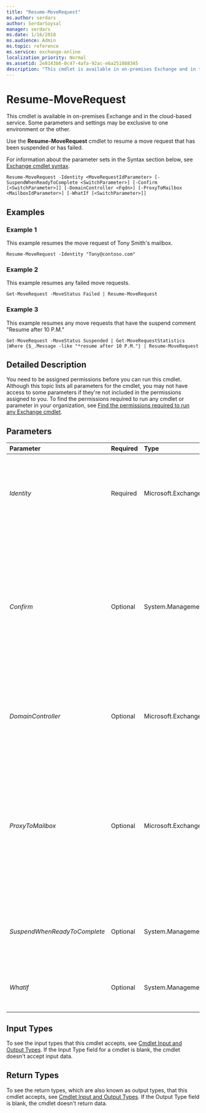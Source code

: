```yaml
---
title: "Resume-MoveRequest"
ms.author: serdars
author: SerdarSoysal
manager: serdars
ms.date: 1/16/2018
ms.audience: Admin
ms.topic: reference
ms.service: exchange-online
localization_priority: Normal
ms.assetid: 2e8143b6-0c47-4afa-92ac-e6a251088345
description: "This cmdlet is available in on-premises Exchange and in the cloud-based service. Some parameters and settings may be exclusive to one environment or the other."
---
```


# Resume-MoveRequest

This cmdlet is available in on-premises Exchange and in the cloud-based service. Some parameters and settings may be exclusive to one environment or the other. 
  
Use the **Resume-MoveRequest** cmdlet to resume a move request that has been suspended or has failed.
  
For information about the parameter sets in the Syntax section below, see [Exchange cmdlet syntax](https://technet.microsoft.com/library/bb123552.aspx). 
  
```
Resume-MoveRequest -Identity <MoveRequestIdParameter> [-SuspendWhenReadyToComplete <SwitchParameter>] [-Confirm [<SwitchParameter>]] [-DomainController <Fqdn>] [-ProxyToMailbox <MailboxIdParameter>] [-WhatIf [<SwitchParameter>]]

```

## Examples
<a name="Examples"> </a>

### Example 1

This example resumes the move request of Tony Smith's mailbox.
  
```
Resume-MoveRequest -Identity "Tony@contoso.com"
```

### Example 2

This example resumes any failed move requests.
  
```
Get-MoveRequest -MoveStatus Failed | Resume-MoveRequest
```

### Example 3

This example resumes any move requests that have the suspend comment "Resume after 10 P.M."
  
```
Get-MoveRequest -MoveStatus Suspended | Get-MoveRequestStatistics |Where {$_.Message -like "*resume after 10 P.M."} | Resume-MoveRequest
```

## Detailed Description
<a name="DetailedDescription"> </a>

You need to be assigned permissions before you can run this cmdlet. Although this topic lists all parameters for the cmdlet, you may not have access to some parameters if they're not included in the permissions assigned to you. To find the permissions required to run any cmdlet or parameter in your organization, see [Find the permissions required to run any Exchange cmdlet](https://technet.microsoft.com/library/mt432940.aspx).
  
## Parameters
<a name="DetailedDescription"> </a>

|**Parameter**|**Required**|**Type**|**Description**|
|:-----|:-----|:-----|:-----|
| _Identity_ <br/> |Required  <br/> |Microsoft.Exchange.MailboxReplicationService.MoveRequestIdParameter  <br/> | The _Identity_ parameter specifies the identity of the mailbox or mail user. You can use the following values: <br/>  GUID <br/>  Distinguished name (DN) <br/>  _Domain\Account_ <br/>  User principal name (UPN) <br/>  LegacyExchangeDN <br/>  SMTP address <br/>  Alias <br/> |
| _Confirm_ <br/> |Optional  <br/> |System.Management.Automation.SwitchParameter  <br/> | The _Confirm_ switch specifies whether to show or hide the confirmation prompt. How this switch affects the cmdlet depends on if the cmdlet requires confirmation before proceeding. <br/>  Destructive cmdlets (for example, **Remove-\*** cmdlets) have a built-in pause that forces you to acknowledge the command before proceeding. For these cmdlets, you can skip the confirmation prompt by using this exact syntax: `-Confirm:$false`.  <br/>  Most other cmdlets (for example, **New-\*** and **Set-\*** cmdlets) don't have a built-in pause. For these cmdlets, specifying the _Confirm_ switch without a value introduces a pause that forces you acknowledge the command before proceeding. <br/> |
| _DomainController_ <br/> |Optional  <br/> |Microsoft.Exchange.Data.Fqdn  <br/> |This parameter is available only in on-premises Exchange.  <br/> The  _DomainController_ parameter specifies the domain controller that's used by this cmdlet to read data from or write data to Active Directory. You identify the domain controller by its fully qualified domain name (FQDN). For example, `dc01.contoso.com`.  <br/> |
| _ProxyToMailbox_ <br/> |Optional  <br/> |Microsoft.Exchange.Configuration.Tasks.MailboxIdParameter  <br/> | This parameter is available only in the cloud-based service. <br/>  The _ProxyToMailbox_ parameter specifies the move destination by the location of the specified mailbox (also known asproxying). You can use any value that uniquely identifies the mailbox.  <br/>  For example: <br/>  Name <br/>  Display name <br/>  Alias <br/>  Distinguished name (DN) <br/>  Canonical DN <br/>  _\<domain name\>_\ _\<account name\>_ <br/>  Email address <br/>  GUID <br/> **LegacyExchangeDN** <br/> **SamAccountName** <br/>  User ID or user principal name (UPN) <br/> |
| _SuspendWhenReadyToComplete_ <br/> |Optional  <br/> |System.Management.Automation.SwitchParameter  <br/> |The  _SuspendWhenReadyToComplete_switch specifies whether to suspend the move request before it reaches the status of  `CompletionInProgress`. Instead of this switch, we recommend using the **Set-MoveRequest** cmdlet with the _CompleteAfter_ parameter. <br/> |
| _WhatIf_ <br/> |Optional  <br/> |System.Management.Automation.SwitchParameter  <br/> |The  _WhatIf_ switch simulates the actions of the command. You can use this switch to view the changes that would occur without actually applying those changes. You don't need to specify a value with this switch. <br/> |
   
## Input Types
<a name="InputTypes"> </a>

To see the input types that this cmdlet accepts, see [Cmdlet Input and Output Types](http://go.microsoft.com/fwlink/p/?linkId=616387). If the Input Type field for a cmdlet is blank, the cmdlet doesn't accept input data. 
  
## Return Types
<a name="ReturnTypes"> </a>

To see the return types, which are also known as output types, that this cmdlet accepts, see [Cmdlet Input and Output Types](http://go.microsoft.com/fwlink/p/?linkId=616387). If the Output Type field is blank, the cmdlet doesn't return data. 
  

